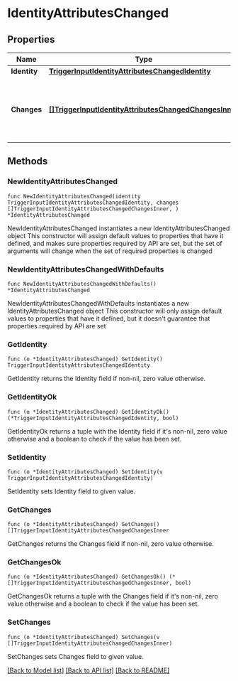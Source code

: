 # IdentityAttributesChanged

## Properties

Name | Type | Description | Notes
------------ | ------------- | ------------- | -------------
**Identity** | [**TriggerInputIdentityAttributesChangedIdentity**](TriggerInputIdentityAttributesChangedIdentity.md) |  | 
**Changes** | [**[]TriggerInputIdentityAttributesChangedChangesInner**](TriggerInputIdentityAttributesChangedChangesInner.md) | A list of one or more identity attributes that changed on the identity. | 

## Methods

### NewIdentityAttributesChanged

`func NewIdentityAttributesChanged(identity TriggerInputIdentityAttributesChangedIdentity, changes []TriggerInputIdentityAttributesChangedChangesInner, ) *IdentityAttributesChanged`

NewIdentityAttributesChanged instantiates a new IdentityAttributesChanged object
This constructor will assign default values to properties that have it defined,
and makes sure properties required by API are set, but the set of arguments
will change when the set of required properties is changed

### NewIdentityAttributesChangedWithDefaults

`func NewIdentityAttributesChangedWithDefaults() *IdentityAttributesChanged`

NewIdentityAttributesChangedWithDefaults instantiates a new IdentityAttributesChanged object
This constructor will only assign default values to properties that have it defined,
but it doesn't guarantee that properties required by API are set

### GetIdentity

`func (o *IdentityAttributesChanged) GetIdentity() TriggerInputIdentityAttributesChangedIdentity`

GetIdentity returns the Identity field if non-nil, zero value otherwise.

### GetIdentityOk

`func (o *IdentityAttributesChanged) GetIdentityOk() (*TriggerInputIdentityAttributesChangedIdentity, bool)`

GetIdentityOk returns a tuple with the Identity field if it's non-nil, zero value otherwise
and a boolean to check if the value has been set.

### SetIdentity

`func (o *IdentityAttributesChanged) SetIdentity(v TriggerInputIdentityAttributesChangedIdentity)`

SetIdentity sets Identity field to given value.


### GetChanges

`func (o *IdentityAttributesChanged) GetChanges() []TriggerInputIdentityAttributesChangedChangesInner`

GetChanges returns the Changes field if non-nil, zero value otherwise.

### GetChangesOk

`func (o *IdentityAttributesChanged) GetChangesOk() (*[]TriggerInputIdentityAttributesChangedChangesInner, bool)`

GetChangesOk returns a tuple with the Changes field if it's non-nil, zero value otherwise
and a boolean to check if the value has been set.

### SetChanges

`func (o *IdentityAttributesChanged) SetChanges(v []TriggerInputIdentityAttributesChangedChangesInner)`

SetChanges sets Changes field to given value.



[[Back to Model list]](../README.md#documentation-for-models) [[Back to API list]](../README.md#documentation-for-api-endpoints) [[Back to README]](../README.md)


